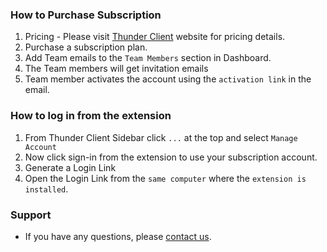 
### How to Purchase Subscription
1. Pricing - Please visit [Thunder Client](https://www.thunderclient.com/pricing) website for pricing details.
2. Purchase a subscription plan.
3. Add Team emails to the `Team Members` section in Dashboard.
4. The Team members will get invitation emails
5. Team member activates the account using the `activation link` in the email.

### How to log in from the extension
1. From Thunder Client Sidebar click `...` at the top and select `Manage Account`
2. Now click sign-in from the extension to use your subscription account.
3. Generate a Login Link
4. Open the Login Link from the `same computer` where the `extension is installed`.

### Support
- If you have any questions, please [contact us](https://www.thunderclient.com/contact).
